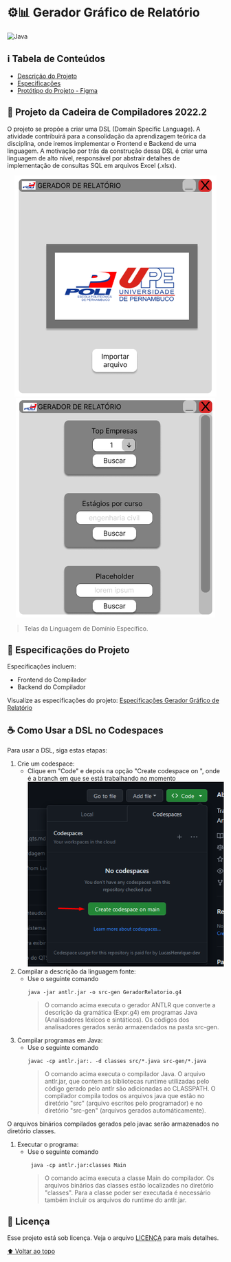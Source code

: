 # ⚙️📊 Gerador Gráfico de Relatório

![Java](https://img.shields.io/badge/Java-ED8B00?style=for-the-badge&logo=openjdk&logoColor=white)

## ℹ Tabela de Conteúdos
- [Descrição do Projeto](#dart-projeto-da-cadeira-de-compiladores-20222)
- [Especificações](#-especificações-do-projeto)
- [Protótipo do Projeto - Figma](https://www.figma.com/proto/hDs7IpLgYHRi0fEVKPUU5L/PROJETO-DSL?node-id=31-4&scaling=min-zoom&page-id=0%3A1&starting-point-node-id=31%3A4)

## :dart: Projeto da Cadeira de Compiladores 2022.2

O projeto se propõe a criar uma DSL (Domain Specific Language). A atividade contribuirá para a consolidação da aprendizagem teórica da disciplina, onde iremos implementar o Frontend e Backend de uma linguagem.
A motivação por trás da construção dessa DSL é criar uma linguagem de alto nível, responsável por abstrair detalhes de implementação de consultas SQL em arquivos Excel (.xlsx).

<div align="center">

  ![Tela Inicial do Gerador](images/tela-inicial-gerador.png)
  </br>
  ![Tela de Consultas do Gerador](images/tela-consultas-gerador.png)
</div>

> Telas da Linguagem de Domínio Específico.

## 📃 Especificações do Projeto

Especificações incluem:
- Frontend do Compilador
- Backend do Compilador

Visualize as especificações do projeto: [Especificações Gerador Gráfico de Relatório](especificacoes)

## ☕ Como Usar a DSL no Codespaces

Para usar a DSL, siga estas etapas:

1. Crie um codespace:
    * Clique em "Code" e depois na opção "Create codespace on <branch>", onde <branch> é a branch em que se está trabalhando no momento </br>
    ![Criação do Codespace](images/criar-codespace.png)
1. Compilar a descrição da linguagem fonte:
    * Use o seguinte comando
      ```shell
      java -jar antlr.jar -o src-gen GeradorRelatorio.g4
      ```
      > O comando acima executa o gerador ANTLR que converte a descrição da gramática (Expr.g4) em programas Java (Analisadores léxicos e sintáticos). Os códigos dos analisadores gerados serão armazendados na pasta src-gen.
1. Compilar programas em Java:
   * Use o seguinte comando
      ```shell
      javac -cp antlr.jar:. -d classes src/*.java src-gen/*.java
      ```
      > O comando acima executa o compilador Java. O arquivo antlr.jar, que contem as bibliotecas runtime utilizadas pelo código gerado pelo antlr são adicionadas ao CLASSPATH. O compilador compila todos os arquivos java que estão no diretório "src" (arquivo escritos pelo programador) e no diretório "src-gen" (arquivos gerados automáticamente).

O arquivos binários compilados gerados pelo javac serão armazenados no diretório classes.
1. Executar o programa:
   * Use o seguinte comando
     ```shell
      java -cp antlr.jar:classes Main
      ```
      > O comando acima executa a classe Main do compilador. Os arquivos binários das classes estão localizades no diretório "classes". Para a classe poder ser executada é necessário também incluir os arquivos do runtime do antlr.jar.

## 📝 Licença

Esse projeto está sob licença. Veja o arquivo [LICENÇA](LICENSE) para mais detalhes.

[⬆ Voltar ao topo](#%EF%B8%8F-gerador-gráfico-de-relatório)<br>
